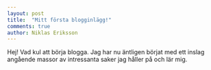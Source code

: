```yaml
---
layout: post
title:  "Mitt första blogginlägg!"
comments: true
author: Niklas Eriksson
---
```


Hej! Vad kul att börja blogga. Jag har nu äntligen börjat med ett inslag angående massor av intressanta saker jag håller på och lär mig.